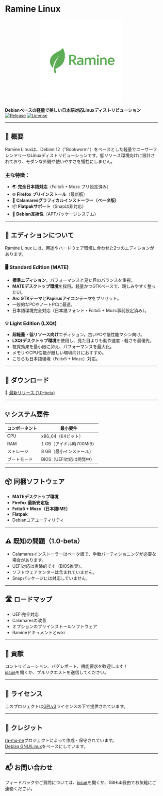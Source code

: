 # Ramine Linux
<p align="center">
  <img src="./image/ramine-logo.png" alt="Ramine Linux Logo" width="270">
</p>

**Debianベースの軽量で美しい日本語対応Linuxディストリビューション**  
[![Release](https://img.shields.io/github/v/release/ra-mu-ne/ramine)](https://github.com/ra-mu-ne/ramine/releases)
[![License](https://img.shields.io/github/license/ra-mu-ne/ramine)](https://github.com/ra-mu-ne/ramine/blob/main/LICENSE)

---

## 📝 概要
Ramine Linuxは、Debian 12（"Bookworm"）をベースとした軽量でユーザーフレンドリーなLinuxディストリビューションです。低リソース環境向けに設計されており、モダンな外観や使いやすさを犠牲にしません。

### 主な特徴：
- 🌏 **完全日本語対応**（Fcitx5 + Mozc プリ設定済み）
- 🌐 **Firefox プリインストール**（最新版）
- 💽 **Calamaresグラフィカルインストーラー（ベータ版）**
- 📦 **Flatpakサポート**（Snapは非対応）
- 🧩 **Debian互換性**（APTパッケージシステム）

---

## 🎨 エディションについて

Ramine Linux には、用途やハードウェア環境に合わせた2つのエディションがあります。

### 🖥️ **Standard Edition (MATE)**

* **標準エディション**。パフォーマンスと見た目のバランスを重視。
* **MATEデスクトップ環境**を採用。軽量かつGTKベースで、親しみやすく整ったUI。
* **Arc GTKテーマ**と**Papirusアイコンテーマ**をプリセット。
* 一般的なPCやノートPCに最適。
* 日本語環境完全対応（日本語フォント・Fcitx5 + Mozc事前設定済み）。

### 💡 **Light Edition (LXQt)**

* **超軽量・低リソース向け**エディション。古いPCや低性能マシン向け。
* **LXQtデスクトップ環境**を使用し、見た目よりも動作速度・軽さを最優先。
* 視覚効果を最小限に抑え、パフォーマンスを最大化。
* メモリやCPU性能が厳しい環境向けにおすすめ。
* こちらも日本語環境（Fcitx5 + Mozc）対応。

---

## 🚀 ダウンロード
🔗 [最新リリース (1.0-beta)](https://github.com/ra-mu-ne/ramine/releases)

---

## 💡 システム要件
| コンポーネント | 最小要件 |
|-------------|---------|
| CPU         | x86_64（64ビット） |
| RAM         | 1 GB（アイドル時700MiB） |
| ストレージ    | 8 GB（最小インストール） |
| ブートモード  | BIOS（UEFI対応は開発中） |

---

## 📦 同梱ソフトウェア
- **MATEデスクトップ環境**
- **Firefox 最新安定版**
- **Fcitx5 + Mozc（日本語IME）**
- **Flatpak**
- Debianコアユーティリティ

---

## ⚠️ 既知の問題（1.0-beta）
- Calamaresインストーラーはベータ版で、手動パーティショニングが必要な場合があります。
- UEFI対応は実験的です（BIOS推奨）。
- ソフトウェアセンターは含まれていません。
- Snapパッケージには対応していません。

---

## 🛣️ ロードマップ
- UEFI完全対応
- Calamaresの改善
- オプションのプリインストールソフトウェア
- Ramineドキュメントとwiki

---

## 🤝 貢献
コントリビューション、バグレポート、機能要求を歓迎します！  
[issue](https://github.com/ra-mu-ne/ramine/issues)を開くか、プルリクエストを送信してください。

---

## 📜 ライセンス
このプロジェクトは[GPLv3](https://github.com/ra-mu-ne/ramine/blob/master/LICENSE)ライセンスの下で提供されています。

---

## 🙏 クレジット
[ra-mu-ne](https://github.com/ra-mu-ne)プロジェクトによって作成・保守されています。  
[Debian GNU/Linux](https://www.debian.org/)をベースにしています。

---

## 📬 お問い合わせ
フィードバックやご質問については、[issue](https://github.com/ra-mu-ne/ramine/issues)を開くか、GitHub経由でお気軽にご連絡ください。
